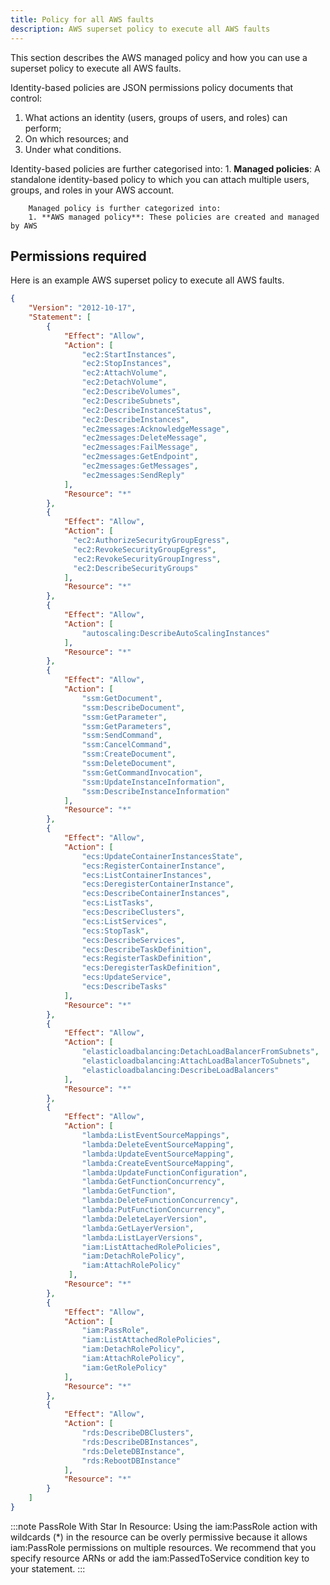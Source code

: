 ```yaml
---
title: Policy for all AWS faults
description: AWS superset policy to execute all AWS faults
---
```


This section describes the AWS managed policy and how you can use a superset policy to execute all AWS faults.

Identity-based policies are JSON permissions policy documents that control:
1. What actions an identity (users, groups of users, and roles) can perform;
2. On which resources; and
3. Under what conditions. 

Identity-based policies are further categorised into:
    1. **Managed policies**: A standalone identity-based policy to which you can attach multiple users, groups, and roles in your AWS account.
    
        Managed policy is further categorized into:
        1. **AWS managed policy**: These policies are created and managed by AWS

## Permissions required

Here is an example AWS superset policy to execute all AWS faults.

```json
{
    "Version": "2012-10-17",
    "Statement": [
        {
            "Effect": "Allow",
            "Action": [
                "ec2:StartInstances",
                "ec2:StopInstances",
                "ec2:AttachVolume",
                "ec2:DetachVolume",
                "ec2:DescribeVolumes",
                "ec2:DescribeSubnets",
                "ec2:DescribeInstanceStatus",
                "ec2:DescribeInstances",
                "ec2messages:AcknowledgeMessage",
                "ec2messages:DeleteMessage",
                "ec2messages:FailMessage",
                "ec2messages:GetEndpoint",
                "ec2messages:GetMessages",
                "ec2messages:SendReply"
            ],
            "Resource": "*"
        },
        {
            "Effect": "Allow",
            "Action": [
              "ec2:AuthorizeSecurityGroupEgress",
              "ec2:RevokeSecurityGroupEgress",
              "ec2:RevokeSecurityGroupIngress",
              "ec2:DescribeSecurityGroups"
            ],
            "Resource": "*"
        },
        {
            "Effect": "Allow",
            "Action": [
                "autoscaling:DescribeAutoScalingInstances"
            ],
            "Resource": "*"
        },
        {
            "Effect": "Allow",
            "Action": [
                "ssm:GetDocument",
                "ssm:DescribeDocument",
                "ssm:GetParameter",
                "ssm:GetParameters",
                "ssm:SendCommand",
                "ssm:CancelCommand",
                "ssm:CreateDocument",
                "ssm:DeleteDocument",
                "ssm:GetCommandInvocation",          
                "ssm:UpdateInstanceInformation",
                "ssm:DescribeInstanceInformation"
            ],
            "Resource": "*"
        },
        {
            "Effect": "Allow",
            "Action": [
                "ecs:UpdateContainerInstancesState",
                "ecs:RegisterContainerInstance",
                "ecs:ListContainerInstances",
                "ecs:DeregisterContainerInstance",
                "ecs:DescribeContainerInstances",
                "ecs:ListTasks",
                "ecs:DescribeClusters",
                "ecs:ListServices",
                "ecs:StopTask",
                "ecs:DescribeServices",
                "ecs:DescribeTaskDefinition",
                "ecs:RegisterTaskDefinition",
                "ecs:DeregisterTaskDefinition",
                "ecs:UpdateService",
                "ecs:DescribeTasks"
            ],
            "Resource": "*"
        },
        {
            "Effect": "Allow",
            "Action": [
                "elasticloadbalancing:DetachLoadBalancerFromSubnets",
                "elasticloadbalancing:AttachLoadBalancerToSubnets",
                "elasticloadbalancing:DescribeLoadBalancers"
            ],
            "Resource": "*"
        },
        {
            "Effect": "Allow",
            "Action": [
                "lambda:ListEventSourceMappings",
                "lambda:DeleteEventSourceMapping",
                "lambda:UpdateEventSourceMapping",
                "lambda:CreateEventSourceMapping",
                "lambda:UpdateFunctionConfiguration",
                "lambda:GetFunctionConcurrency",
                "lambda:GetFunction",
                "lambda:DeleteFunctionConcurrency",
                "lambda:PutFunctionConcurrency",
                "lambda:DeleteLayerVersion",
                "lambda:GetLayerVersion",
                "lambda:ListLayerVersions",
                "iam:ListAttachedRolePolicies",
                "iam:DetachRolePolicy",
                "iam:AttachRolePolicy"
             ],
            "Resource": "*"
        },
        {
            "Effect": "Allow",
            "Action": [
                "iam:PassRole",
                "iam:ListAttachedRolePolicies",
                "iam:DetachRolePolicy",
                "iam:AttachRolePolicy",
                "iam:GetRolePolicy"
            ],
            "Resource": "*"
        },
        {
            "Effect": "Allow",
            "Action": [
                "rds:DescribeDBClusters",
                "rds:DescribeDBInstances",
                "rds:DeleteDBInstance",
                "rds:RebootDBInstance"
            ],
            "Resource": "*"
        }
    ]
}
```

:::note
PassRole With Star In Resource: Using the iam:PassRole action with wildcards (*) in the resource can be overly permissive because it allows iam:PassRole permissions on multiple resources. We recommend that you specify resource ARNs or add the iam:PassedToService condition key to your statement.
:::